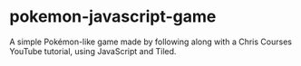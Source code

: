 # pokemon-javascript-game
A simple Pokémon-like game made by following along with a Chris Courses YouTube tutorial, using JavaScript and Tiled.
